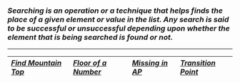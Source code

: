 ### _Searching is an operation or a technique that helps finds the place of a given element or value in the list. Any search is said to be successful or unsuccessful depending upon whether the element that is being searched is found or not._
---
| [_Find Mountain Top_](Solution/Find_Mountain_Top.py) | [_Floor of a Number_](Solution/Floor_of_a_Number.py) | [_Missing in AP_](Solution/Missing_in_AP.py) | [_Transition Point_](Solution/Transition_Point.py) |
|:---|:---|:---|:---|


